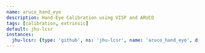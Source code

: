 ```yaml
---
name: aruco_hand_eye
description: Hand-Eye Calibration using VISP and ARUCO
tags: [calibration, extrinsic]
default: jhu-lcsr
instances:
  jhu-lcsr: {type: 'github', ns: 'jhu-lcsr', name: 'aruco_hand_eye', distro_branches: {indigo: master, hydro: master}}
---
```

